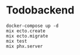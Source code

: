 # Todobackend

```shell
docker-compose up -d
mix ecto.create
mix ecto.migrate
mix test
mix phx.server
```
